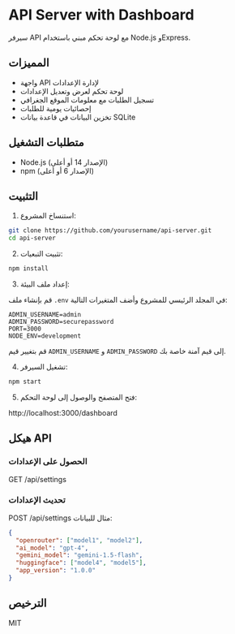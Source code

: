 # API Server with Dashboard

سيرفر API مع لوحة تحكم مبني باستخدام Node.js وExpress.

## المميزات

- واجهة API لإدارة الإعدادات
- لوحة تحكم لعرض وتعديل الإعدادات
- تسجيل الطلبات مع معلومات الموقع الجغرافي
- إحصائيات يومية للطلبات
- تخزين البيانات في قاعدة بيانات SQLite

## متطلبات التشغيل

- Node.js (الإصدار 14 أو أعلى)
- npm (الإصدار 6 أو أعلى)

## التثبيت

1. استنساخ المشروع:

``` bash
git clone https://github.com/yourusername/api-server.git
cd api-server
```

2. تثبيت التبعيات:

``` bash
npm install
```

3. إعداد ملف البيئة:

قم بإنشاء ملف `.env` في المجلد الرئيسي للمشروع وأضف المتغيرات التالية:

```
ADMIN_USERNAME=admin
ADMIN_PASSWORD=securepassword
PORT=3000
NODE_ENV=development
```

قم بتغيير قيم `ADMIN_USERNAME` و `ADMIN_PASSWORD` إلى قيم آمنة خاصة بك.

4. تشغيل السيرفر:

``` bash
npm start
```

5. فتح المتصفح والوصول إلى لوحة التحكم:

http://localhost:3000/dashboard

## هيكل API

### الحصول على الإعدادات

GET /api/settings

### تحديث الإعدادات

POST /api/settings
مثال للبيانات:

```json
{
  "openrouter": ["model1", "model2"],
  "ai_model": "gpt-4",
  "gemini_model": "gemini-1.5-flash",
  "huggingface": ["model4", "model5"],
  "app_version": "1.0.0"
}
```

## الترخيص

MIT

